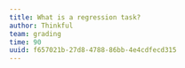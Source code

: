 ```yaml
---
title: What is a regression task?
author: Thinkful
team: grading
time: 90
uuid: f657021b-27d8-4788-86bb-4e4cdfecd315
---
```


<jupyter notebook-name="1.what_is_regression" course-code="DSBC" />